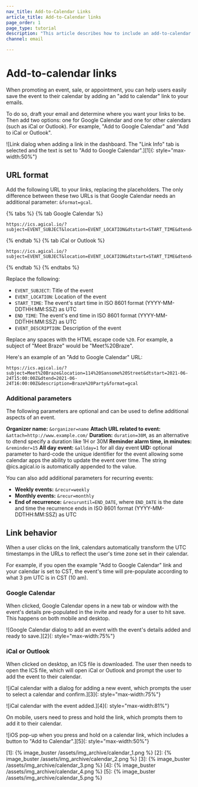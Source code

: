 ```yaml
---
nav_title: Add-to-Calendar Links
article_title: Add-to-Calendar links
page_order: 1
page_type: tutorial
description: "This article describes how to include an add-to-calendar link in your email campaigns."
channel: email

---
```


# Add-to-calendar links

When promoting an event, sale, or appointment, you can help users easily save the event to their calendar by adding an "add to calendar" link to your emails.

To do so, draft your email and determine where you want your links to be. Then add two options: one for Google Calendar and one for other calendars (such as iCal or Outlook). For example, "Add to Google Calendar" and "Add to iCal or Outlook".

![Link dialog when adding a link in the dashboard. The "Link Info" tab is selected and the text is set to "Add to Google Calendar".][1]{: style="max-width:50%"}

## URL format

Add the following URL to your links, replacing the placeholders. The only difference between these two URLs is that Google Calendar needs an additional parameter: `&format=gcal`.

{% tabs %}
{% tab Google Calendar %}

```
https://ics.agical.io/?subject=EVENT_SUBJECT&location=EVENT_LOCATION&dtstart=START_TIME&dtend=END_TIME&description=EVENT_DESCRIPTION&format=gcal
```

{% endtab %}
{% tab iCal or Outlook %}

```
https://ics.agical.io/?subject=EVENT_SUBJECT&location=EVENT_LOCATION&dtstart=START_TIME&dtend=END_TIME&description=EVENT_DESCRIPTION
```

{% endtab %}
{% endtabs %}

Replace the following:

- `EVENT_SUBJECT`: Title of the event
- `EVENT_LOCATION`: Location of the event
- `START_TIME`: The event's start time in ISO 8601 format (YYYY-MM-DDTHH:MM:SSZ) as UTC
- `END_TIME`: The event's end time in ISO 8601 format (YYYY-MM-DDTHH:MM:SSZ) as UTC
- `EVENT_DESCRIPTION`: Description of the event

Replace any spaces with the HTML escape code `%20`. For example, a subject of "Meet Braze" would be "Meet%20Braze".

Here's an example of an "Add to Google Calendar" URL:

```
https://ics.agical.io/?subject=Meet%20Braze&location=114%20Sansome%20Street&dtstart=2021-06-24T15:00:00Z&dtend=2021-06-24T16:00:00Z&description=Braze%20Party&format=gcal
```

### Additional parameters

The following parameters are optional and can be used to define additional aspects of an event.

**Organizer name:** `&organizer=name`
**Attach URL related to event:** `&attach=http://www.example.com/`
**Duration:** `duration=30M`, as an alternative to dtend specify a duration like 1H or 30M
**Reminder alarm time, in minutes:** `&reminder=15`
**All day event:** `&allday=1` for all day event
**UID:** optional parameter to hard-code the unique identifier for the event allowing some calendar apps the ability to update the event over time. The string @ics.agical.io is automatically appended to the value.

You can also add additional parameters for recurring events:
- **Weekly events:** `&recur=weekly`
- **Monthly events:** `&recur=monthly`
- **End of recurrence:** `&recuruntil=END_DATE`, where `END_DATE` is the date and time the recurrence ends in ISO 8601 format (YYYY-MM-DDTHH:MM:SSZ) as UTC

## Link behavior

When a user clicks on the link, calendars automatically transform the UTC timestamps in the URLs to reflect the user's time zone set in their calendar.

For example, if you open the example "Add to Google Calendar" link and your calendar is set to CST, the event's time will pre-populate according to what 3 pm UTC is in CST (10 am).

### Google Calendar

When clicked, Google Calendar opens in a new tab or window with the event's details pre-populated in the invite and ready for a user to hit save. This happens on both mobile and desktop.

![Google Calendar dialog to add an event with the event's details added and ready to save.][2]{: style="max-width:75%"}

### iCal or Outlook

When clicked on desktop, an ICS file is downloaded. The user then needs to open the ICS file, which will open iCal or Outlook and prompt the user to add the event to their calendar.

![iCal calendar with a dialog for adding a new event, which prompts the user to select a calendar and confirm.][3]{: style="max-width:75%"}

![iCal calendar with the event added.][4]{: style="max-width:81%"}

On mobile, users need to press and hold the link, which prompts them to add it to their calendar.

![iOS pop-up when you press and hold on a calendar link, which includes a button to "Add to Calendar".][5]{: style="max-width:50%"}


[1]: {% image_buster /assets/img_archive/calendar_1.png %}
[2]: {% image_buster /assets/img_archive/calendar_2.png %}
[3]: {% image_buster /assets/img_archive/calendar_3.png %}
[4]: {% image_buster /assets/img_archive/calendar_4.png %}
[5]: {% image_buster /assets/img_archive/calendar_5.png %}
